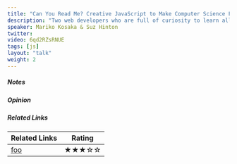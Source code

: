 ```yaml
---
title: "Can You Read Me? Creative JavaScript to Make Computer Science Fun"
description: "Two web developers who are full of curiosity to learn all about machines and code met at a meetup. Unsatisfied with traditional computer science textbook and what we felt like not so learner friendly software engineering landscape, we decided to learn by working together in the format we enjoy the most - creative project. We are building machines (both software and hardware) in JavaScript to send secret messages to each other. Different forms of data blob are exchanged periodically as a message. In order to read those messages, each has to learn and build a system to decode the data. This talk will tell the story of the machines, their parts, and the possibilities of remote creative collaboration. You’ll come away with fresh inspiration on how JavaScript can be used to learn computer science concepts the enjoyable way."
speaker: Mariko Kosaka & Suz Hinton
twitter: 
video: 6qd2RZsRNUE
tags: [js]
layout: "talk"
weight: 2
---
```


<article id="1">

##### Notes

</article>

<article id="2">

##### Opinion

</article>

<article id="3">

##### Related Links

Related Links | Rating
--- | ---
[foo](https://foo) | ★★★☆☆

</article>